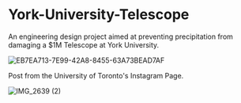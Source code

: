 # York-University-Telescope
An engineering design project aimed at preventing precipitation from damaging a $1M Telescope at York University.

![EB7EA713-7E99-42A8-8455-63A73BEAD7AF](https://user-images.githubusercontent.com/74799496/195215183-2b83673b-9757-46ff-8604-36a0c97f73fe.jpg)

Post from the University of Toronto's Instagram Page.

![IMG_2639 (2)](https://user-images.githubusercontent.com/74799496/195215308-e578f4ed-dbf8-4430-bdf9-5f5d9bea1321.jpg)
